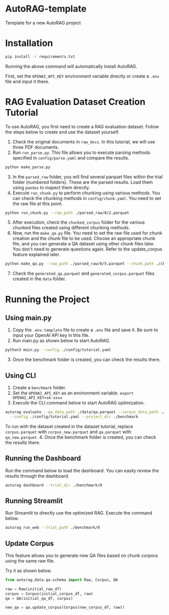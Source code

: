 # AutoRAG-template
Template for a new AutoRAG project


# Installation

```bash
pip install -r requirements.txt
```

Running the above command will automatically install AutoRAG.

First, set the `OPENAI_API_KEY` environment variable directly or create a `.env` file and input it there.

# RAG Evaluation Dataset Creation Tutorial

To use AutoRAG, you first need to create a RAG evaluation dataset. Follow the steps below to create and use the dataset yourself.

1. Check the original documents in `raw_docs`. In this tutorial, we will use three PDF documents.
2. Run `run_parse.py`. This file allows you to execute parsing methods specified in `config/parse.yaml` and compare the results.
```bash
python make_parse.py 
```
3. In the `parsed_raw` folder, you will find several parquet files within the trial folder (numbered folders). These are the parsed results. Load them using `pandas` to inspect them directly.
4. Execute `run_chunk.py` to perform chunking using various methods. You can check the chunking methods in `config/chunk.yaml`. You need to set the raw file at this point.
```bash
python run_chunk.py --raw_path ./parsed_raw/0/2.parquet
```
5. After execution, check the `chunked_corpus` folder for the various chunked files created using different chunking methods.
6. Now, run the `make_qa.py` file. You need to set the raw file used for chunk creation and the chunk file to be used. Choose an appropriate chunk file, and you can generate a QA dataset using other chunk files later. You don't need to generate questions again. Refer to the update_corpus feature explained later.
```bash
python make_qa.py --raw_path ./parsed_raw/0/5.parquet --chunk_path ./chunked_corpus/0/3.parquet --qa_size 5
```
7. Check the `generated_qa.parquet` and `generated_corpus.parquet` files created in the `data` folder.

# Running the Project
## Using main.py

1. Copy the `.env.template` file to create a `.env` file and save it. Be sure to input your OpenAI API key in this file.
2. Run main.py as shown below to start AutoRAG.
```bash
python3 main.py --config ./config/tutorial.yaml
```
3. Once the benchmark folder is created, you can check the results there.

## Using CLI

1. Create a `benchmark` folder.
2. Set the `OPENAI_API_KEY` as an environment variable. `export OPENAI_API_KEY=sk-xxxx`
3. Execute the CLI command below to start AutoRAG optimization.
```bash
autorag evaluate --qa_data_path ./data/qa.parquet --corpus_data_path ./data/corpus.parquet \
  --config ./config/tutorial.yaml --project_dir ./benchmark
```
To run with the dataset created in the dataset tutorial, replace `corpus.parquet` with `corpus_new.parquet` and `qa.parquet` with `qa_new.parquet`.
4. Once the benchmark folder is created, you can check the results there.

## Running the Dashboard

Run the command below to load the dashboard. You can easily review the results through the dashboard.

```bash
autorag dashboard --trial_dir ./benchmark/0
```

## Running Streamlit

Run Streamlit to directly use the optimized RAG. Execute the command below.

```bash
autorag run_web --trial_path ./benchmark/0
```

## Update Corpus

This feature allows you to generate new QA files based on chunk corpora using the same raw file.

Try it as shown below.

```python
from autorag.data.qa.schema import Raw, Corpus, QA

raw = Raw(initial_raw_df)
corpus = Corpus(initial_corpus_df, raw)
qa = QA(initial_qa_df, corpus)

new_qa = qa.update_corpus(Corpus(new_corpus_df, raw))
```
